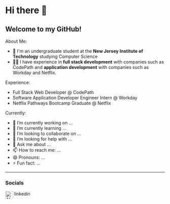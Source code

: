 # Hi there 👋
## Welcome to my GitHub!

About Me: 
- 📍 I'm an undergraduate student at the **New Jersey Institute of Technology** studying Computer Science
- 👩‍💻 I have experience in **full stack development** with companies such as CodePath and **application development** with companies such as Workday and Netflix.

Experience:
- Full Stack Web Developer @ CodePath
- Software Application Developer Engineer Intern @ Workday
- Netflix Pathways Bootcamp Graduate @ Netflix 
  
Currently: 
- 🔭 I’m currently working on ...
- 🌱 I’m currently learning ...
- 👯 I’m looking to collaborate on ...
- 🤔 I’m looking for help with ...
- 💬 Ask me about ...
- 📫 How to reach me: ...
- 😄 Pronouns: ...
- ⚡ Fun fact: ...

---
### Socials
linkedin
[<img align="left" alt="Alexa | Discord" width="25px" src="https://cdn0.iconfinder.com/data/icons/free-social-media-set/24/discord-512.png"/>][discord]

[discord]: https://discord.gg/qpAxYaF
[linkedin]: https://www.linkedin.com/in/katherin-jimenez-2a7876220/
[portfolio]: https://www.katherin.io
